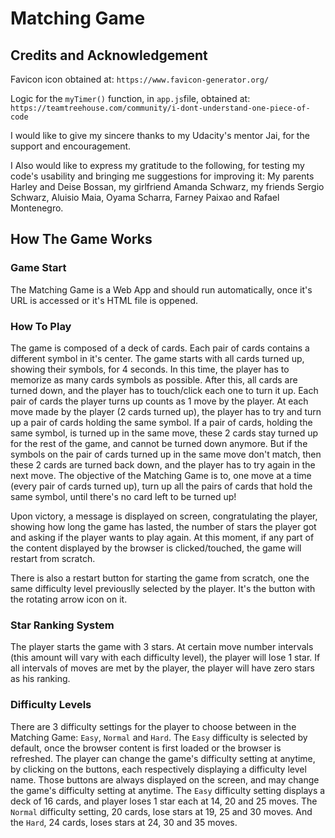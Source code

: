 # Matching Game

## Credits and Acknowledgement

Favicon icon obtained at: ``https://www.favicon-generator.org/``

Logic for the `myTimer()` function, in `app.js`file, obtained at: ``https://teamtreehouse.com/community/i-dont-understand-one-piece-of-code``

I would like to give my sincere thanks to my Udacity's mentor Jai, for the support and encouragement.

I Also would like to express my gratitude to the following, for testing my code's usability and bringing me suggestions for improving it: My parents Harley and Deise Bossan, my girlfriend Amanda Schwarz, my friends Sergio Schwarz, Aluisio Maia, Oyama Scharra, Farney Paixao and Rafael Montenegro.

## How The Game Works

### Game Start

The Matching Game is a Web App and should run automatically, once it's URL is accessed or it's HTML file is oppened.

### How To Play

The game is composed of a deck of cards. Each pair of cards contains a different symbol in it's center. The game starts with all cards turned up, showing their symbols, for 4 seconds. In this time, the player has to memorize as many cards symbols as possible. After this, all cards are turned down, and the player has to touch/click each one to turn it up. Each pair of cards the player turns up counts as 1 move by the player. At each move made by the player (2 cards turned up), the player has to try and turn up a pair of cards holding the same symbol. If a pair of cards, holding the same symbol, is turned up in the same move, these 2 cards stay turned up for the rest of the game, and cannot be turned down anymore. But if the symbols on the pair of cards turned up in the same move don't match, then these 2 cards are turned back down, and the player has to try again in the next move. The objective of the Matching Game is to, one move at a time (every pair of cards turned up), turn up all the pairs of cards that hold the same symbol, until there's no card left to be turned up!

Upon victory, a message is displayed on screen, congratulating the player, showing how long the game has lasted, the number of stars the player got and asking if the player wants to play again. At this moment, if any part of the content displayed by the browser is clicked/touched, the game will restart from scratch.

There is also a restart button for starting the game from scratch, one the same difficulty level previouslly selected by the player. It's the button with the rotating arrow icon on it.

### Star Ranking System

The player starts the game with 3 stars. At certain move number intervals (this amount will vary with each difficulty level), the player will lose 1 star. If all intervals of moves are met by the player, the player will have zero stars as his ranking.

### Difficulty Levels

There are 3 difficulty settings for the player to choose between in the Matching Game: `Easy`, `Normal` and `Hard`. The `Easy` difficulty is selected by default, once the browser content is first loaded or the browser is refreshed. The player can change the game's difficulty setting at anytime, by clicking on the buttons, each respectively displaying a difficulty level name. Those buttons are always displayed on the screen, and may change the game's difficulty setting at anytime. The `Easy` difficulty setting displays a deck of 16 cards, and player loses 1 star each at 14, 20 and 25 moves. The `Normal` difficulty setting, 20 cards, lose stars at 19, 25 and 30 moves. And the `Hard`, 24 cards, loses stars at 24, 30 and 35 moves.
